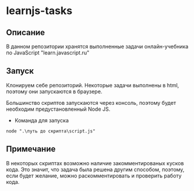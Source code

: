 # learnjs-tasks
## Описание
В данном репозитории хранятся выполненные задачи онлайн-учебника по JavaScript "learn.javascript.ru"

## Запуск
Клонируем себе репозиторий. Некоторые задачи выполнены в html, поэтому они запускаются в браузере. 

Большинство скриптов запускаются через консоль, поэтому будет необходим предустановленный Node JS.
- Команда для запуска
```
node ".\путь до скрипта\script.js"
```

## Примечание
В некоторых скриптах возможно наличие закомментированых кусков кода. Это значит, что задача была решена другим способом, 
поэтому, если будет желание, можно раскомментировать и проверить работу кода.

